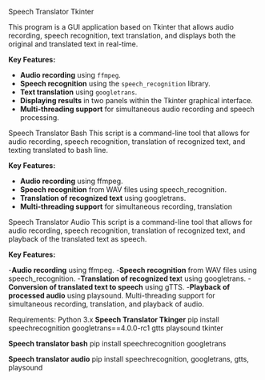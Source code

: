 Speech Translator Tkinter

This program is a GUI application based on Tkinter that allows audio recording, speech recognition, 
text translation, and displays both the original and translated text in real-time.

**Key Features:**

- **Audio recording** using `ffmpeg`.
- **Speech recognition** using the `speech_recognition` library.
- **Text translation**  using `googletrans`.
- **Displaying results** in two panels within the Tkinter graphical interface.
- **Multi-threading support** for simultaneous audio recording and speech processing.




Speech Translator Bash 
This script is a command-line tool that allows for audio recording, speech recognition, translation of recognized text, and texting translated to bash line.

**Key Features:**

- **Audio recording** using ffmpeg.
- **Speech recognition** from WAV files using speech_recognition.
- **Translation of recognized text**  using googletrans.
- **Multi-threading support** for simultaneous recording, translation


Speech Translator Audio 
This script is a command-line tool that allows for audio recording, speech recognition, translation of recognized text, and playback of the translated text as speech.

**Key Features:**

-**Audio recording** using ffmpeg.
-**Speech recognition** from WAV files using speech_recognition.
-**Translation of recognized tex**t using googletrans.
-**Conversion of translated text to speech** using gTTS.
-**Playback of processed audio** using playsound.
Multi-threading support for simultaneous recording, translation, and playback of audio.

Requirements: 
Python 3.x
**Speech Translator Tkinger** 
pip install speechrecognition googletrans==4.0.0-rc1 gtts playsound tkinter

**Speech translator bash**
pip install speechrecognition googletrans

**Speech translator audio**
pip install speechrecognition, googletrans, gtts, playsound


